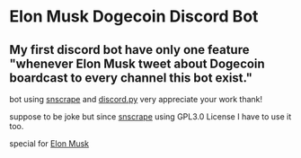 # Elon Musk Dogecoin Discord Bot

## My first discord bot have only one feature "whenever Elon Musk tweet about Dogecoin boardcast to every channel this bot exist."

bot using [snscrape](https://github.com/JustAnotherArchivist/snscrape) and [discord.py](https://github.com/Rapptz/discord.py) very appreciate your work thank!

suppose to be joke but since [snscrape](https://github.com/JustAnotherArchivist/snscrape) using GPL3.0 License I have to use it too. 

special for [Elon Musk](https://twitter.com/elonmusk)
